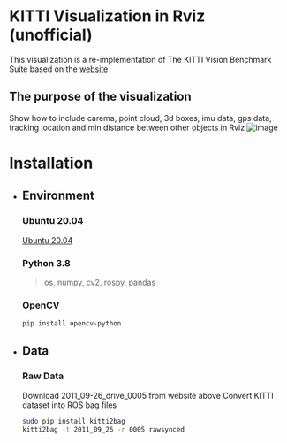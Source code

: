 # KITTI Visualization in Rviz (unofficial)
This visualization is a re-implementation of The KITTI Vision Benchmark Suite based on the [website](http://www.cvlibs.net/datasets/kitti/index.php)
## The purpose of the visualization
Show how to include carema, point cloud, 3d boxes, imu data, gps data, tracking location and min distance between other objects in Rviz
![image](https://github.com/liudiepie/ROS_practice/blob/master/view.gif)

# Installation
* ## Environment
   ### Ubuntu 20.04
   [Ubuntu 20.04](https://ubuntu.com/download/desktop)
   ### Python 3.8
   > os, numpy, cv2, rospy, pandas
   ### OpenCV
   ```bash
   pip install opencv-python
   ```
* ## Data
   ### Raw Data
   Download 2011_09-26_drive_0005 from website above
   Convert KITTI dataset into ROS bag files
   ```bash
   sudo pip install kitti2bag
   kitti2bag -t 2011_09_26 -r 0005 rawsynced
   ```
